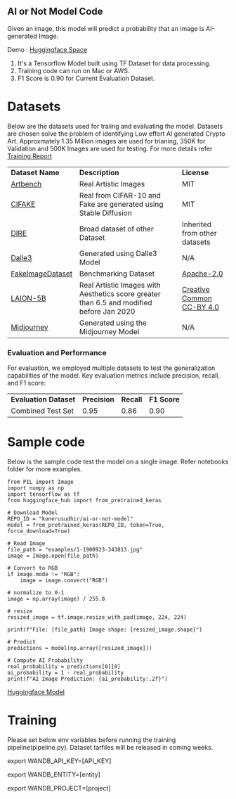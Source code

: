 ## AI or Not Model Code
Given an image, this model will predict a probability that an image is AI-generated Image.  

Demo : [Huggingface Space](https://huggingface.co/spaces/konerusudhir/ai-or-not-demo)

1. It's a Tensorflow Model built using TF Dataset for data processing. 
2. Training code can run on Mac or AWS. 
3. F1 Score is 0.90 for Current Evaluation Dataset.


# Datasets
Below are the datasets used for traiing and evaluating the model. Datasets are chosen solve the problem of
identifying Low effort AI generated Crypto Art. Approxmately 1.35 Million images are used for trianing, 350K for Validation and 500K Images are used for testing. For more details refer [Training Report](https://wandb.ai/makersplace/open-model/reports/AI-Generated-Image-Detection-Model-Report--VmlldzoxMDkyMzYzNA?accessToken=lu9435jahbicmqtnsrnfs76ctuxzb2p3ik7xi2tgk7i7k8sn02zv60hdnqbnq145)

<table>
  <tr>
   <td><strong>Dataset Name</strong>
   </td>
   <td><strong>Description</strong>
   </td>
   <td><strong>License</strong>
   </td>
  </tr>
  <tr>
   <td><a href="https://github.com/liaopeiyuan/artbench">Artbench</a>
   </td>
   <td>Real Artistic Images 
   </td>
   <td>MIT
   </td>
  </tr>
  <tr>
   <td><a href="https://www.kaggle.com/datasets/birdy654/cifake-real-and-ai-generated-synthetic-images">CIFAKE</a>
   </td>
   <td>Real from CIFAR-10 and Fake are generated using Stable Diffusion
   </td>
   <td>MIT
   </td>
  </tr>
  <tr>
   <td><a href="https://github.com/ZhendongWang6/DIRE">DIRE</a>
   </td>
   <td>Broad dataset of other Dataset
   </td>
   <td>Inherited from other datasets
   </td>
  </tr>
  <tr>
   <td><a href="https://openai.com/index/dall-e-3/">Dalle3</a>
   </td>
   <td>Generated using Dalle3 Model
   </td>
   <td>N/A
   </td>
  </tr>
  <tr>
   <td><a href="https://huggingface.co/datasets/InfImagine/FakeImageDataset">FakeImageDataset</a>
   </td>
   <td>Benchmarking Dataset
   </td>
   <td><a href="https://www.apache.org/licenses/LICENSE-2.0">Apache-2.0</a>
   </td>
  </tr>
  <tr>
   <td><a href="https://laion.ai/blog/laion-5b/">LAION-5B</a>
   </td>
   <td>Real Artistic Images with Aesthetics score greater than 6.5 and modified before Jan 2020
   </td>
   <td><a href="https://creativecommons.org/licenses/by/4.0/">Creative Common CC-BY 4.0</a>
   </td>
  </tr>
  <tr>
   <td><a href="https://www.midjourney.com/home">Midjourney</a>
   </td>
   <td>Generated using the Midjourney Model
   </td>
   <td>N/A
   </td>
  </tr>
</table>

### **Evaluation and Performance**

For evaluation, we employed multiple datasets to test the generalization capabilities of the model. Key evaluation metrics include precision, recall, and F1 score:


<table>
  <tr>
   <td><strong>Evaluation Dataset</strong>
   </td>
   <td><strong>Precision</strong>
   </td>
   <td><strong>Recall</strong>
   </td>
   <td><strong>F1 Score</strong>
   </td>
  </tr>
  <tr>
   <td>Combined Test Set
   </td>
   <td>0.95
   </td>
   <td>0.86
   </td>
   <td>0.90
   </td>
  </tr>
</table>

# Sample code

Below is the sample code test the model on a single image. Refer notebooks folder for more examples.

```
from PIL import Image
import numpy as np
import tensorflow as tf
from huggingface_hub import from_pretrained_keras

# Download Model
REPO_ID = "konerusudhir/ai-or-not-model"
model = from_pretrained_keras(REPO_ID, token=True, force_download=True)

# Read Image
file_path = "examples/1-1900923-343813.jpg"
image = Image.open(file_path)

# Convert to RGB
if image.mode != "RGB":
    image = image.convert("RGB")

# normalize to 0-1
image = np.array(image) / 255.0

# resize
resized_image = tf.image.resize_with_pad(image, 224, 224)

print(f"File: {file_path} Image shape: {resized_image.shape}")

# Predict
predictions = model(np.array([resized_image]))

# Compute AI Probability
real_probability = predictions[0][0]
ai_probability = 1 - real_probability
print(f"AI Image Prediction: {ai_probability:.2f}")

```
[Huggingface Model](https://huggingface.co/konerusudhir/ai-or-not-model)

# Training
Please set below env variables before running the training pipeline(pipeline.py). Dataset tarfiles will be released in coming weeks.

export WANDB_API_KEY=[API_KEY]

export WANDB_ENTITY=[entity]

export WANDB_PROJECT=[project]